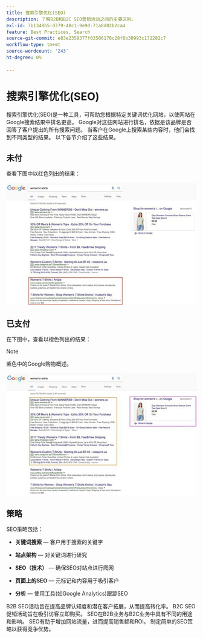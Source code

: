 ```yaml
---
title: 搜索引擎优化(SEO)
description: 了解B2B和B2C SEO营销活动之间的主要区别。
exl-id: 7b1348b5-d379-48c1-9e9d-71a8d02b2ca4
feature: Best Practices, Search
source-git-commit: e83e2359377f03506178c28f8b30993c172282c7
workflow-type: tm+mt
source-wordcount: '243'
ht-degree: 0%

---
```


# 搜索引擎优化(SEO)

搜索引擎优化(SEO)是一种工具，可帮助您根据特定关键词优化网站，以使网站在Google搜索结果中排名更高。 Google对这些网站进行排名，依据是该品牌是否回答了客户提出的所有搜索问题。 当客户在Google上搜索某些内容时，他们会找到不同类型的结果。 以下各节介绍了这些结果。

## 未付

查看下图中以红色列出的结果：

![未付费SEO Google搜索结果](../../assets/playbooks/seo-unpaid.png)

## 已支付

在下图中，查看以橙色列出的结果：

>[!NOTE]
>
>紫色中的Google购物概述。

![付费SEO Google搜索结果](../../assets/playbooks/seo-paid.png)

## 策略

SEO策略包括：

- **关键词搜索** — 客户用于搜索的关键字

- **站点架构** — 对关键词进行研究

- **SEO（技术）** — 确保SEO对站点进行爬网

- **页面上的SEO** — 元标记和内容用于吸引客户

- **分析** — 使用工具(如Google Analytics)跟踪SEO

B2B SEO活动旨在提高品牌认知度和潜在客户拓展，从而提高转化率。 B2C SEO促销活动旨在吸引访客立即购买。 SEO在B2B业务与B2C业务中具有不同的用途和影响。 SEO有助于增加网站流量，进而提高销售额和ROI。 制定简单的SEO策略以获得竞争优势。
